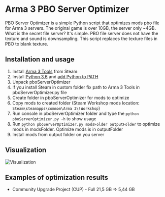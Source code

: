 # Arma 3 PBO Server Optimizer
PBO Server Optimizer is a simple Python script that optimizes mods pbo file for Arma 3 servers. The original game is over 10GB, the server only ~4GB. What is the secret file server? It's simple. PBO file server does not have the texture and sound is downsampling. This script replaces the texture files in PBO to blank texture.

## Installation and usage
1. Install [Arma 3 Tools](http://store.steampowered.com/app/233800/) from Steam
2. Install [Python 3.6](https://www.python.org/downloads/) and [add Python to PATH](https://docs.python.org/3/using/windows.html#installation-steps)
3. Unpack pboServerOptimizer
5. If you install Steam in custom folder fix path to Arma 3 Tools in pboServerOptimizer.py file
6. Create folder in pboServerOptimizer for mods to optimize
7. Copy mods to created folder (Steam Workshop mods location: `Steam\steamapps\common\Arma 3\!Workshop`)
8. Run console in pboServerOptimizer folder and type the `python pboServerOptimizer.py -h` to show usage
9. Run `python pboServerOptimizer.py modsFolder outputFolder` to optimize mods in modsFolder. Optimize mods is in outputFolder
10. Install mods from output folder on you server

## Visualization
![Visualization](http://i.imgur.com/wQ6f2Vg.gif)

## Examples of optimization results
* Community Upgrade Project (CUP) - Full 21,5 GB => 5,44 GB
